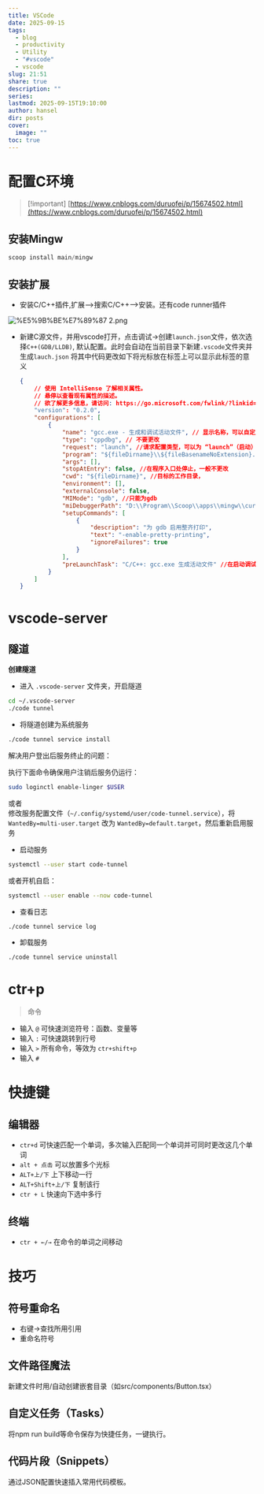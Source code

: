 ```yaml
---
title: VSCode
date: 2025-09-15
tags:
  - blog
  - productivity
  - Utility
  - "#vscode"
  - vscode
slug: 21:51
share: true
description: ""
series:
lastmod: 2025-09-15T19:10:00
author: hansel
dir: posts
cover:
  image: ""
toc: true
---
```

# 配置C环境

> [!important] [https://www.cnblogs.com/duruofei/p/15674502.html](https://www.cnblogs.com/duruofei/p/15674502.html)

## 安装Mingw

```PowerShell
scoop install main/mingw
```

  

## 安装扩展

- 安装C/C++插件,扩展-->搜索C/C++-->安装。还有code runner插件

![%E5%9B%BE%E7%89%87 2.png](_extras/%e5%9b%be%e7%89%87-2.png)

- 新建C源文件，并用vscode打开，点击调试→创建`launch.json`文件，依次选择`C++(GDB/LLDB)`, 默认配置。此时会自动在当前目录下新建`.vscode`文件夹并生成`lauch.json` 将其中代码更改如下将光标放在标签上可以显示此标签的意义
    
    ```JSON
    {
        // 使用 IntelliSense 了解相关属性。 
        // 悬停以查看现有属性的描述。
        // 欲了解更多信息，请访问: https://go.microsoft.com/fwlink/?linkid=830387
        "version": "0.2.0",
        "configurations": [
            {
                "name": "gcc.exe - 生成和调试活动文件", // 显示名称，可以自定义
                "type": "cppdbg", // 不要更改
                "request": "launch", //请求配置类型，可以为 “launch”（启动）或 “attach”（附加）
                "program": "${fileDirname}\\${fileBasenameNoExtension}.exe", //用于调试的目标程序
                "args": [],
                "stopAtEntry": false, //在程序入口处停止，一般不更改
                "cwd": "${fileDirname}", //目标的工作目录，
                "environment": [],
                "externalConsole": false,
                "MIMode": "gdb", //只能为gdb
                "miDebuggerPath": "D:\\Program\\Scoop\\apps\\mingw\\current\\bin\\gdb.exe", //gdb的路径
                "setupCommands": [
                    {
                        "description": "为 gdb 启用整齐打印",
                        "text": "-enable-pretty-printing",
                        "ignoreFailures": true
                    }
                ],
                "preLaunchTask": "C/C++: gcc.exe 生成活动文件" //在启动调试之前默认先编译，以便生成目标程序
            }
        ]
    }
    ```
    

# vscode-server

## 隧道

**创建隧道**

- 进入 `.vscode-server` 文件夹，开启隧道

```Bash
cd ~/.vscode-server
./code tunnel
```

- 将隧道创建为系统服务

```Bash
./code tunnel service install
```

解决用户登出后服务终止的问题：

执行下面命令确保用户注销后服务仍运行：

```Bash
sudo loginctl enable-linger $USER
```

或者  
修改服务配置文件（`~/.config/systemd/user/code-tunnel.service`），将 `WantedBy=multi-user.target` 改为 `WantedBy=default.target`，然后重新启用服务

- 启动服务

```Bash
systemctl --user start code-tunnel
```

或者开机自启：

```Bash
systemctl --user enable --now code-tunnel
```

- 查看日志

```Bash
./code tunnel service log
```

- 卸载服务

```Bash
./code tunnel service uninstall
```

# ctr+p

> 命令

- 输入 `@` 可快速浏览符号：函数、变量等
- 输入 `:` 可快速跳转到行号
- 输入 `>` 所有命令，等效为 `ctr+shift+p`
- 输入 `#`

# 快捷键

## 编辑器

- `ctr+d` 可快速匹配一个单词，多次输入匹配同一个单词并可同时更改这几个单词
- `alt + 点击` 可以放置多个光标
- `ALT+上/下` 上下移动一行
- `ALT+Shift+上/下` 复制该行
- `ctr + L` 快速向下选中多行

## 终端

- `ctr + ←/→` 在命令的单词之间移动

# 技巧

## 符号重命名

- 右键→查找所用引用
- 重命名符号

## 文件路径魔法

新建文件时用/自动创建嵌套目录（如src/components/Button.tsx）

## 自定义任务（Tasks）

将npm run build等命令保存为快捷任务，一键执行。

## 代码片段（Snippets）

通过JSON配置快速插入常用代码模板。